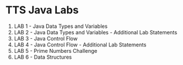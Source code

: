 # TTS Java Labs

1. LAB 1 - Java Data Types and Variables
2. LAB 2 - Java Data Types and Variables - Additional Lab Statements 
3. LAB 3 - Java Control Flow
4. LAB 4 - Java Control Flow - Additional Lab Statements
5. LAB 5 - Prime Numbers Challenge
6. LAB 6 - Data Structures